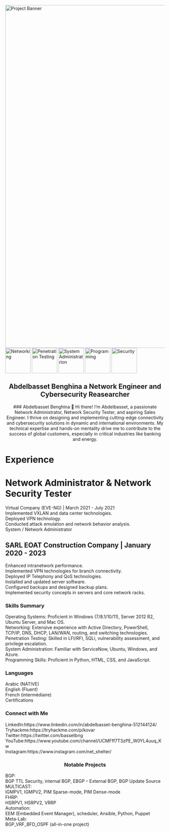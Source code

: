 <div>
  <br />
      <img  align="center" src="https://imgs.search.brave.com/HWiTqFbHSTu_7hjhp9HTlyrhn31yfS8o7TkUI8aszws/rs:fit:860:0:0/g:ce/aHR0cHM6Ly9lbmdp/bmVlcmluZy5mYi5j/b20vd3AtY29udGVu/dC91cGxvYWRzLzIw/MTgvMDUvZGF0YS1j/ZW50ZXItc2hvdC5q/cGc" alt="Project Banner" width="1080">
    </a>
  <br />

  <div   >
   <img src="https://imgs.search.brave.com/9FJucD5uOYdo_z1TCQZsXm0UEUICV9wxULVlQvINB7Q/rs:fit:860:0:0/g:ce/aHR0cHM6Ly9sb2dv/d2lrLmNvbS9jb250/ZW50L3VwbG9hZHMv/aW1hZ2VzLzg2MV9j/aXNjby5qcGc" alt="Networking" width="80" align="center"/>
    <img  src="https://imgs.search.brave.com/uTDshCZgMWXVSG8tf79wLxcPrZVwJIeKtVFPs0hvhyk/rs:fit:860:0:0/g:ce/aHR0cHM6Ly9zdHls/ZXMucmVkZGl0bWVk/aWEuY29tL3Q1X3ln/djVnL3N0eWxlcy9j/b21tdW5pdHlJY29u/X21rczJvejlueGxz/YzEucG5n" alt="Penetration Testing" width="80" align="center"/>
    <img src="https://imgs.search.brave.com/Rxy31QAXB_98y8uotptMi9C7MJ3uysH1IY1PHDHbuF8/rs:fit:860:0:0/g:ce/aHR0cHM6Ly91cGxv/YWQud2lraW1lZGlh/Lm9yZy93aWtpcGVk/aWEvY29tbW9ucy9k/L2Q4L1JlZF9IYXRf/bG9nby5zdmc.svg" alt="System Administratrion" width="80" align="center"/>
    <img src="https://imgs.search.brave.com/M-FiGkB1jPVADW6xtp-i7TJcdhipqz463z8s2cuR3WY/rs:fit:860:0:0/g:ce/aHR0cHM6Ly9hc3Nl/dHMuc3RpY2twbmcu/Y29tL2ltYWdlcy81/ODQ4MTUyZmNlZjEw/MTRjMGI1ZTQ5Njcu/cG5n" alt="Programming" width="80" align="center"/>
     <img src="https://imgs.search.brave.com/XNlktPVIumYsa2imRan2WTxstbfkujHIAvfk6teCtgE/rs:fit:860:0:0/g:ce/aHR0cHM6Ly9zdHls/ZXMucmVkZGl0bWVk/aWEuY29tL3Q1XzJ3/NHFzL3N0eWxlcy9j/b21tdW5pdHlJY29u/XzAzcmJoYXc1cng1/NzEucG5n" alt="Security" width="80" align="center"/>
  </div>

  <h2 align="center">Abdelbasset Benghina a Network Engineer  and Cybersecurity Reasearcher</h2>
<div  align="left">
<p align="center">
  ### Abdelbasset Benghina
👋 Hi there! I’m Abdelbasset, a passionate Network Administrator, Network Security Tester, and aspiring Sales Engineer. I thrive on designing and implementing cutting-edge connectivity and cybersecurity 
 solutions in dynamic and international environments. My technical expertise and hands-on mentality drive me to contribute to the success of global customers, especially in critical industries like banking 
 and energy.
</p>
<h1 align="left">Experience</h1>

# Network Administrator & Network Security Tester </br>
Virtual Company (EVE-NG) | March 2021 - July 2021 </br>
Implemented VXLAN and data center technologies.</br>
Deployed VPN technology.</br>
Conducted attack emulation and network behavior analysis.</br>
System / Network Administrator</br>

## SARL EOAT Construction Company | January 2020 - 2023
Enhanced intranetwork performance.</br>
Implemented VPN technologies for branch connectivity.</br>
Deployed IP Telephony and QoS technologies.</br>
Installed and updated server software.</br>
Configured backups and designed backup plans.</br>
Implemented security concepts in servers and core network racks.</br>

<h3 align="left">Skills Summary</h3>
Operating Systems: Proficient in Windows (7/8.1/10/11), Server 2012 R2, Ubuntu Server, and Mac OS.</br>
Networking: Extensive experience with Active Directory, PowerShell, TCP/IP, DNS, DHCP, LAN/WAN, routing, and switching technologies.</br>
Penetration Testing: Skilled in LFI/RFI, SQLi, vulnerability assessment, and privilege escalation.</br>
System Administration: Familiar with ServiceNow, Ubuntu, Windows, and Azure.</br>
Programming Skills: Proficient in Python, HTML, CSS, and JavaScript.</br>

<h3 align="left">Languages</h3>
Arabic (NATIVE)</br>
English (Fluent)</br>
French (intermédiaire)</br>
Certifications</br>


<h3 align="left">Connect with Me</h3>
LinkedIn:https://www.linkedin.com/in/abdelbasset-benghina-512144124/</br>
Tryhackme:https://tryhackme.com/p/kovar</br>
Twitter:https://twitter.com/bassetbng</br>
YouTube:https://www.youtube.com/channel/UCMFff7T3zPE_W0YL4uuq_Kw</br>
Instagram:https://www.instagram.com/net_shelter/</br>

<h3 align="center" >Notable Projects</h3>
BGP:</br>
BGP TTL Security, internal BGP, EBGP – External BGP, BGP Update Source</br>
MULTICAST:</br>
IGMPV1, IGMPV2, PIM Sparse-mode, PIM Dense-mode</br>
FHRP:</br>
HSRPV1, HSRPV2, VRRP</br>
Automation:</br>
EEM (Embedded Event Manager), scheduler, Ansible, Python, Puppet</br>
Meta-Lab:</br>
BGP_VRF_BFD_OSPF (all-in-one project)</br>
</div>
